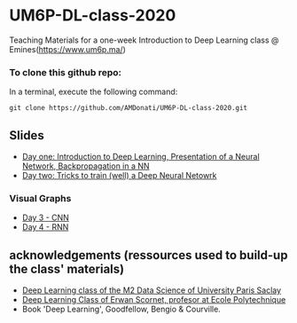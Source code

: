# UM6P-DL-class-2020
Teaching Materials for a one-week Introduction to Deep Learning class @ Emines(https://www.um6p.ma/)

### To clone this github repo:
In a terminal, execute the following command:  

    git clone https://github.com/AMDonati/UM6P-DL-class-2020.git

## Slides 
* [Day one: Introduction to Deep Learning, Presentation of a Neural Network, Backpropagation in a NN](https://docs.google.com/presentation/d/1Z5GFv0cHoe3j2o61SmvJqQBrTsWctQwXmykcC0LDykg/edit?usp=sharing)
* [Day two: Tricks to train (well) a Deep Neural Netowrk](https://docs.google.com/presentation/d/1ZEQahVJzaWsVVHEH6ooyu2tD2dCrIRR9HmDTYZFK0_A/edit?usp=sharing)

### Visual Graphs
* [Day 3 - CNN](https://docs.google.com/presentation/d/1yk6A4RbW0I8nEpDjUAb6a35qg4ISm7jmzQUiRgqtDw0/edit?usp=sharing)
* [Day 4 - RNN](https://docs.google.com/presentation/d/1mpPSeQzuAAFSzJsMUWF_rM4FCQRkV2f098g1EbmO9Gw/edit?usp=sharing)


## acknowledgements (ressources used to build-up the class' materials)
* [Deep Learning class of the M2 Data Science of University Paris Saclay](https://github.com/m2dsupsdlclass/lectures-labs)
* [Deep Learning Class of Erwan Scornet, profesor at Ecole Polytechnique](https://erwanscornet.github.io/)
* Book 'Deep Learning', Goodfellow, Bengio & Courville. 

